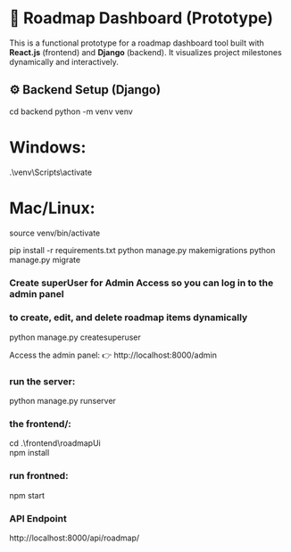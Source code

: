 # 📍 Roadmap Dashboard (Prototype)

This is a functional prototype for a roadmap dashboard tool built with **React.js** (frontend) and **Django** (backend). It visualizes project milestones dynamically and interactively.


## ⚙️ Backend Setup (Django)
cd backend
python -m venv venv

# Windows:
.\venv\Scripts\activate
# Mac/Linux:
source venv/bin/activate

pip install -r requirements.txt
python manage.py makemigrations
python manage.py migrate

### Create superUser for Admin Access so you can log in to the admin panel 
### to create, edit, and delete  roadmap items dynamically
python manage.py createsuperuser 

Access the admin panel:
👉 http://localhost:8000/admin

### run the server:
python manage.py runserver

###  the frontend/:

cd .\frontend\roadmapUi\
npm install

### run frontned:
npm start


 ### API Endpoint
http://localhost:8000/api/roadmap/
